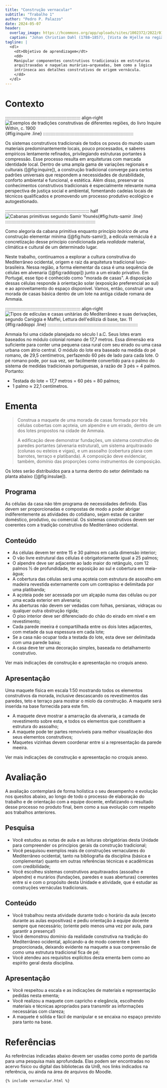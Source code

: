 ```yaml
---
title: "Construção vernacular"
subtitle: "Trabalho 1"
author: "Pedro P. Palazzo"
date: 2024-05-07
header:
  overlay_image: https://hcommons.org/app/uploads/sites/1002372/2022/01/Johan_Christian_Dahl_-_View_of_Hjelle_in_Valdres-crop.jpg
  caption: "Johan Christian Dahl (1788–1857), [Vista de Hjelle na região de Valdres](https://commons.wikimedia.org/wiki/File:Johan_Christian_Dahl_-_View_of_Hjelle_in_Valdres_-_NG.M.00426-021_-_National_Museum_of_Art,_Architecture_and_Design.jpg) (Noruega)"
tagline: |
  <dl>
    <dt>Objetivo de aprendizagem</dt>
    <dd>
    Manipular componentes construtivos tradicionais em estruturas
    arquitravadas e naquelas murárias–arqueadas, bem como a lógica
    intrínseca aos detalhes construtivos de origem vernácula.
    </dd>
  </dl>
---
```


# Contexto #

:::::::::::::::::::::::::::::::::::::::::::::::::::::::::::: align-right
![Exemplos de tradições construtivas de diferentes regiões, do livro *Inquire Within*, c. 1900](https://i.pinimg.com/564x/2e/87/30/2e8730f7f9488b03edf17ff565d7bb22.jpg){#fig:inquire .line}
::::::::::::::::::::::::::::::::::::::::::::::::::::::::::::::::::::::::

Os sistemas construtivos tradicionais de todos os povos do mundo usam
materiais predominantemente locais, pouco processados, e saberes
empíricos lentamente refinados, privilegiando estruturas portantes à
compressão. Esse processo resulta em
arquiteturas com marcada identidade local. Dentro de uma ampla gama de
variações regionais e culturais ([@fig:inquire]), a construção
tradicional converge para certos padrões universais que respondem a
necessidades de durabilidade, conforto ambiental e funcional, e
estética. Além disso, preservar os conhecimentos construtivos
tradicionais é especialmente relevante numa perspectiva de justiça
social e ambiental, fomentando cadeias locais de técnicos qualificados e
promovendo um processo produtivo ecológico e autogestionado.

::::::::::::::::::::::::::::::::::::::::::::::::::::::::::::::::::: half
![Cabanas primitivas segundo Samir Younés](https://hcommons.org/app/uploads/sites/1002372/2023/03/younes-huts.png){#fig:huts-samir .line}
::::::::::::::::::::::::::::::::::::::::::::::::::::::::::::::::::::::::

Como alegoria da cabana primitiva enquanto princípio *teórico*
de uma construção elementar mínima ([@fig:huts-samir]), a edícula
vernácula é a concretização desse princípio condicionada pela
*realidade* material, climática e cultural de um determinado lugar.

Neste trabalho, continuamos a explorar a cultura construtiva do
Mediterrâneo ocidental, origem e raiz da arquitetura tradicional
luso-brasileira. Nessa região, a forma elementar da casa é uma sequência
de células em alvenaria ([@fig:raddoppi]) junto a um eirado privativo.
Em Portugal, esse tipo é conhecido como "morada de casas". A disposição
dessas células responde à orientação solar (exposição preferencial ao
sul) e ao aproveitamento do espaço disponível. Vamos, então, construir
uma morada de casas básica dentro de um lote na antiga cidade romana de
Ammaia.

:::::::::::::::::::::::::::::::::::::::::::::::::::::::::::: align-right
![Tipos de edículas e casas unitárias do Mediterrâneo e suas derivações, segundo Caniggia e Maffei, *Lettura dell'edilizia di base*, tav. 11](https://i.pinimg.com/originals/55/bc/9a/55bc9acb0060559e0999fc7d0e9942cb.png){#fig:raddoppi .line}
::::::::::::::::::::::::::::::::::::::::::::::::::::::::::::::::::::::::

Ammaia foi uma cidade planejada no século I a.C. Seus lotes eram
baseados no módulo colonial romano de 17,7 metros. Essa dimensão era
suficiente para conter uma pequena casa rural com seu eirado ou uma casa
urbana com átrio central. O módulo do lote era baseado na medida do pé
romano, de 29,5 centímetros, perfazendo 60 pés de lado para cada lote. O
pé romano pode, por sua vez, ser facilmente convertido para o palmo do
sistema de medidas tradicionais portuguesas, à razão de 3 pés = 4
palmos. Portanto:

- Testada do lote = 17,7 metros = 60 pés = 80 palmos;
- 1 palmo ≈ 22,1 centímetros.

# Ementa #

> Construa a maquete de uma morada de casas formada por três células
> cobertas com açoteia, um alpendre e um eirado, dentro de um dos lotes
> propostos na cidade de Ammaia.
> 
> A edificação deve demonstrar fundações, um sistema construtivo de
> paredes portantes (alvenaria estrutural), um sistema arquitravado
> (colunas ou esteios e vigas), e um assoalho (cobertura plana com
> barrotes, terraço e platibanda). A composição deve evidenciar, também,
> domínio das proporções como instrumentos de composição.

Os lotes serão distribuídos para a turma dentro do setor delimitado na
planta abaixo ([@fig:insulae]).

## Programa ##

As células da casa não têm programa de necessidades definido. Elas
devem ser proporcionadas e compostas de modo a poder abrigar
indiferentemente as atividades do cotidiano, sejam estas de caráter
doméstico, produtivo, ou comercial. Os sistemas construtivos devem ser
coerentes com a tradição construtiva do Mediterrâneo ocidental.

## Conteúdo ##

- As células devem ter entre 15 e 30 palmos em cada dimensão interior;
- O vão livre estrutural das células é obrigatoriamente igual a 25
  palmos;
- O alpendre deve ser adjacente ao lado maior do retângulo, com 12
  palmos ½ de profundidade, ter exposição ao sul e cobertura em
  meia-água;
- A cobertura das células será uma açoteia com estrutura de assoalho em
  madeira revestida externamente com um contrapiso e delimitada por uma
  platibanda;
- A açoteia pode ser acessada por um alçapão numa das células ou por uma
  ecada exterior em alvenaria;
- As aberturas não devem ser vedadas com folhas, persianas, vidraças ou
  qualquer outra obstrução rígida;
- O piso interior deve ser diferenciado do chão do eirado em nível e em
  revestimento;
- Cada parede meeira é compartilhada entre os dois lotes adjacentes, com
  metade da sua espessura em cada lote;
- Se a casa não ocupar toda a testada do lote, esta deve ser delimitada
  com uma parede baixa;
- A casa deve ter uma decoração simples, baseada no detalhamento
  construtivo.

Ver mais indicações de construção e apresentação no croquis anexo.

## Apresentação ##

Uma maquete física em escala 1:50 mostrando todos os elementos
construtivos da morada, inclusive descascando os revestimentos das
paredes, teto e terraço para mostrar o miolo da construção. A maquete
será inserida na base fornecida para este fim.

- A maquete deve mostrar a amarração da alvenaria, a camada de
  revestimento sobre esta, e todos os elementos que constituem a
  estrutura do assoalho;
- A maquete pode ter partes removíveis para melhor visualização dos seus
  elementos construtivos;
- Maquetes vizinhas devem coordenar entre si a representação da parede
  meeira.

Ver mais indicações de construção e apresentação no croquis anexo.

# Avaliação #

A avaliação contemplará de forma holística o seu desempenho e evolução
nos quesitos abaixo, ao longo de todo o processo de elaboração do
trabalho e de orientação com a equipe docente, enfatizando o resultado
desse processo no produto final, bem como a sua evolução com respeito
aos trabalhos anteriores.

## Pesquisa ##

- Você estudou as notas de aula e as leituras obrigatórias desta Unidade
  para compreender os princípios gerais da construção tradicional;
- Você pesquisou exemplos reais de construções vernaculares
  do Mediterrâneo ocidental, tanto na bibliografia da disciplina (básica e
  complementar) quanto em outras referências técnicas e acadêmicas com
  credibilidade;
- Você escolheu sistemas construtivos arquitravados (assoalho e
  alpendre) e murários (fundações, paredes e suas aberturas) coerentes
  entre si e com o propósito desta Unidade e atividade, que é estudar as
  construções vernáculas tradicionais.

## Conteúdo ##

- Você trabalhou nesta atividade durante todo o horário da aula (exceto
  durante as aulas expositivas) e pediu orientação à equipe docente
  sempre que necessário; (oriente pelo menos uma vez por aula, para
  garantir a presença!)
- Você demonstrou domínio da realidade construtiva na tradição do
  Mediterrâneo ocidental, aplicando-a de modo coerente e bem
  proporcionada, deixando evidente na maquete a sua compreensão de como
  uma estrutura tradicional fica de pé;
- Você atendeu aos requisitos explícitos desta ementa bem como ao
  espírito geral desta disciplina.

## Apresentação ##

- Você respeitou a escala e as indicações de materiais e representação
  pedidas nesta ementa;
- Você realizou a maquete com capricho e elegância, escolhendo materiais
  e técnicas apropriados para transmitir as informações necessárias com
  clareza;
- A maquete é sólida e fácil de manipular e se encaixa no espaço
  previsto para tanto na base.

# Referências #

As referências indicadas abaixo devem ser usadas como ponto de partida
para uma pesquisa mais aprofundada. Elas podem ser encontradas no acervo
físico ou digital das bibliotecas da UnB, nos links indicados na
referência, ou ainda na área de arquivos do Moodle.

```{=html}
{% include vernacular.html %}
```

